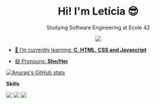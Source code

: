 ##

<h1 align="center">Hi! I'm Letícia 😎</h1>

<p align="center">Studying Software Engineering at Ecole 42</p>

<p align="center">
  <a href="https://t.me/let_franca" rel="nofollow">
    <img src="https://img.shields.io/badge/Telegram-2CA5E0?style=for-the-badge&logo=telegram&logoColor=white"/>
</p>

- 🌱 I’m currently learning: **C, HTML, CSS and Javascript**

- 😄 Pronouns: **She/Her**

[![Anurag's GitHub stats](https://github-readme-stats.vercel.app/api?username=Leticia-Franca&count_private=false&show_icons=true&theme=outrun&border_radius=30&title_color=ff64da)](https://github.com/anuraghazra/github-readme-stats)

**Skills**<br>

<img src="https://img.shields.io/badge/C-00599C?style=for-the-badge&logo=c&logoColor=white"/> <img src="https://img.shields.io/badge/HTML5-E34F26?style=for-the-badge&logo=html5&logoColor=white"/> <img src="https://img.shields.io/badge/CSS3-1572B6?style=for-the-badge&logo=css3&logoColor=white" />
